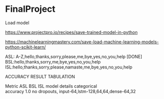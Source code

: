 # FinalProject

Load model

https://www.projectpro.io/recipes/save-trained-model-in-python

https://machinelearningmastery.com/save-load-machine-learning-models-python-scikit-learn/

ASL: A-Z,hello,thanks,sorry,please,me,bye,yes,no,you,help [DONE]
BSL:hello,thanks,sorry,me,bye,yes,no,you,help
ISL:hello,thanks,sorry,please,namaste,me,bye,yes,no,you,help


ACCURACY RESULT TABULATION

Metric          ASL         BSL         ISL         model details
categorical                 
accuracy                    1.0                        no dropouts, input-64,lstm-128,64,64,dense-64,32

